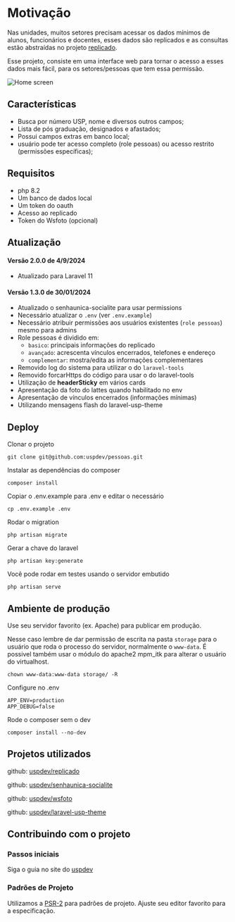 # Motivação

Nas unidades, muitos setores precisam acessar os dados mínimos de alunos,
funcionários e docentes, esses dados são replicados e as consultas 
estão abstraídas no projeto [replicado](https://github.com/uspdev/replicado). 

Esse projeto, consiste em uma interface web para tornar o acesso a esses dados 
mais fácil, para os setores/pessoas que tem essa permissão.

![Home screen](docs/home_screen.png)

## Características

* Busca por número USP, nome e diversos outros campos;
* Lista de pós graduação, designados e afastados;
* Possui campos extras em banco local;
* usuário pode ter acesso completo (role pessoas) ou acesso restrito (permissões específicas);

## Requisitos

* php 8.2
* Um banco de dados local 
* Um token do oauth
* Acesso ao replicado
* Token do Wsfoto (opcional)

## Atualização

#### Versão 2.0.0 de 4/9/2024

* Atualizado para Laravel 11

#### Versão 1.3.0 de 30/01/2024

* Atualizado o senhaunica-socialite para usar permissions
* Necessário atualizar o `.env` (ver `.env.example`)
* Necessário atribuir permissões aos usuários existentes (`role pessoas`) mesmo para admins
* Role pessoas é dividido em:
  *  `basico`: principais informações do replicado
  *  `avançado`: acrescenta vínculos encerrados, telefones e endereço
  *  `complementar`: mostra/edita as informações complementares
* Removido log do sistema para utilizar o do `laravel-tools`
* Removido forcarHttps do código para usar o do laravel-tools
* Utilização de **headerSticky** em vários cards
* Apresentação da foto do lattes quando habilitado no env
* Apresentação de vínculos encerrados (informações mínimas)
* Utilizando mensagens flash do laravel-usp-theme

## Deploy

Clonar o projeto

    git clone git@github.com:uspdev/pessoas.git

Instalar as dependências do composer

    composer install
    
Copiar o .env.example para .env e editar o necessário

    cp .env.example .env

Rodar o migration

    php artisan migrate

Gerar a chave do laravel

    php artisan key:generate

Você pode rodar em testes usando o servidor embutido

    php artisan serve

## Ambiente de produção

Use seu servidor favorito (ex. Apache) para publicar em produção. 

Nesse caso lembre de dar permissão de escrita na pasta `storage` para o usuário que roda o processo do servidor, normalmente o `www-data`. É possivel também usar o módulo do apache2 mpm_itk para alterar o usuário do virtualhost.

    chown www-data:www-data storage/ -R

Configure no .env

    APP_ENV=production
    APP_DEBUG=false

Rode o composer sem o dev

    composer install --no-dev

## Projetos utilizados

github: [uspdev/replicado](https://github.com/uspdev/replicado)

github: [uspdev/senhaunica-socialite](https://github.com/uspdev/senhaunica-socialite)

github: [uspdev/wsfoto](https://github.com/uspdev/wsfoto)

github: [uspdev/laravel-usp-theme](https://github.com/uspdev/laravel-usp-theme)

## Contribuindo com o projeto

### Passos iniciais

Siga o guia no site do [uspdev](https://uspdev.github.io/contribua)

### Padrões de Projeto

Utilizamos a [PSR-2](https://www.php-fig.org/psr/psr-2/) para padrões de projeto. Ajuste seu editor favorito para a especificação.
